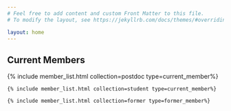 ```yaml
---
# Feel free to add content and custom Front Matter to this file.
# To modify the layout, see https://jekyllrb.com/docs/themes/#overriding-theme-defaults

layout: home
---
```


<div>
    <h2>Current Members</h2>
    {% include member_list.html collection=postdoc type=current_member%}

    {% include member_list.html collection=student type=current_member%}
    
    {% include member_list.html collection=former type=former_member%}
</div>
